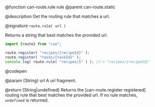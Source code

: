 @function can-route.rule rule
@parent can-route.static

@description Get the routing rule that matches a url.

@signature `route.rule( url )`

  Returns a string that best matches the provided url.

  ```js
  import {route} from "can";
  
  route.register( "recipes/{recipeId}" );
  route.register( "tasks/{taskId}" );
  console.log( route.rule( "recipes/5" ) ); //-> "recipes/{recipeId}"
  ```
  @codepen

  @param {String} url A url fragment.

  @return {String|undefined} Returns the [can-route.register registered] routing rule
  that best matches the provided url.  If no rule matches, `undefined` is returned.


